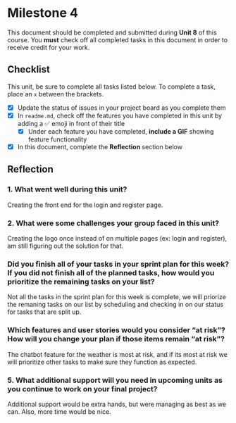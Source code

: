 # Milestone 4

This document should be completed and submitted during **Unit 8** of this course. You **must** check off all completed tasks in this document in order to receive credit for your work.

## Checklist

This unit, be sure to complete all tasks listed below. To complete a task, place an `x` between the brackets.

- [X] Update the status of issues in your project board as you complete them
- [X] In `readme.md`, check off the features you have completed in this unit by adding a ✅ emoji in front of their title
  - [X] Under each feature you have completed, **include a GIF** showing feature functionality
- [X] In this document, complete the **Reflection** section below

## Reflection

### 1. What went well during this unit?

Creating the front end for the login and register page.

### 2. What were some challenges your group faced in this unit?

Creating the logo once instead of on multiple pages (ex: login and register), am still figuring out the solution for that. 

### Did you finish all of your tasks in your sprint plan for this week? If you did not finish all of the planned tasks, how would you prioritize the remaining tasks on your list?

Not all the tasks in the sprint plan for this week is complete, we will priorize the remaning tasks on our list by scheduling and checking in on our status for tasks that are split up. 

### Which features and user stories would you consider “at risk”? How will you change your plan if those items remain “at risk”?

The chatbot feature for the weather is most at risk, and if its most at risk we will prioritize other tasks to make sure they function as expected. 

### 5. What additional support will you need in upcoming units as you continue to work on your final project?

Additional support would be extra hands, but were managing as best as we can. Also, more time would be nice. 
